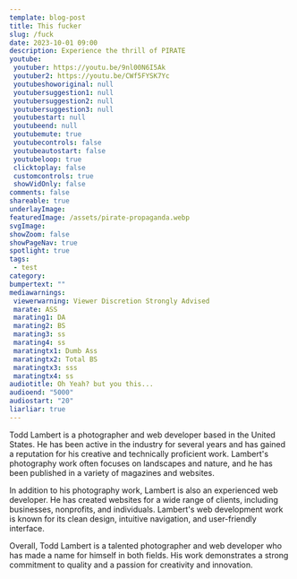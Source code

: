 ```yaml
---
template: blog-post
title: This fucker
slug: /fuck
date: 2023-10-01 09:00
description: Experience the thrill of PIRATE
youtube:
 youtuber: https://youtu.be/9nl00N6I5Ak
 youtuber2: https://youtu.be/CWf5FYSK7Yc
 youtubeshoworiginal: null
 youtubersuggestion1: null
 youtubersuggestion2: null
 youtubersuggestion3: null
 youtubestart: null
 youtubeend: null
 youtubemute: true
 youtubecontrols: false
 youtubeautostart: false
 youtubeloop: true
 clicktoplay: false
 customcontrols: true
 showVidOnly: false
comments: false
shareable: true
underlayImage: 
featuredImage: /assets/pirate-propaganda.webp
svgImage: 
showZoom: false
showPageNav: true
spotlight: true
tags:
 - test
category:
bumpertext: ""
mediawarnings:
 viewerwarning: Viewer Discretion Strongly Advised
 marate: ASS
 marating1: DA
 marating2: BS
 marating3: ss
 marating4: ss
 maratingtx1: Dumb Ass
 maratingtx2: Total BS
 maratingtx3: sss
 maratingtx4: ss
audiotitle: Oh Yeah? but you this...
audioend: "5000"
audiostart: "20"
liarliar: true
---
```


Todd Lambert is a photographer and web developer based in the United States. He has been active in the industry for several years and has gained a reputation for his creative and technically proficient work. Lambert's photography work often focuses on landscapes and nature, and he has been published in a variety of magazines and websites.

In addition to his photography work, Lambert is also an experienced web developer. He has created websites for a wide range of clients, including businesses, nonprofits, and individuals. Lambert's web development work is known for its clean design, intuitive navigation, and user-friendly interface.

Overall, Todd Lambert is a talented photographer and web developer who has made a name for himself in both fields. His work demonstrates a strong commitment to quality and a passion for creativity and innovation.    